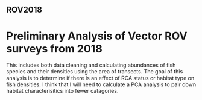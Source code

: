 ## ROV2018

# Preliminary Analysis of Vector ROV surveys from 2018

This includes both data cleaning and calculating abundances of fish species and their densities using the area of transects. The goal of this analysis is to determine if there is an effect of RCA status or habitat type on fish densities. I think that I will need to calculate a PCA analysis to pair down habitat characterisitics into fewer catagories. 

